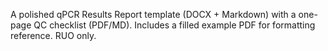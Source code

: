 ﻿A polished qPCR Results Report template (DOCX + Markdown) with a one-page QC checklist (PDF/MD).
Includes a filled example PDF for formatting reference. RUO only.
